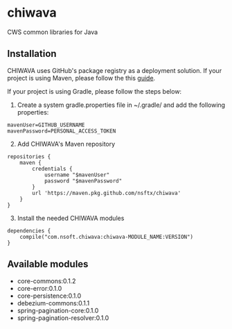 # chiwava
CWS common libraries for Java

## Installation

CHIWAVA uses GitHub's package registry as a deployment solution. If your project is using Maven, please follow the this [guide](https://help.github.com/en/articles/configuring-apache-maven-for-use-with-github-package-registry#installing-a-package).

If your project is using Gradle, please follow the steps below:

1. Create a system gradle.properties file in ~/.gradle/ and add the following properties:
```
mavenUser=GITHUB_USERNAME
mavenPassword=PERSONAL_ACCESS_TOKEN
```

2. Add CHIWAVA's Maven repository
```
repositories {
    maven {
        credentials {
            username "$mavenUser"
            password "$mavenPassword"
        }
        url 'https://maven.pkg.github.com/nsftx/chiwava'
    }
}
```

3. Install the needed CHIWAVA modules
```
dependencies {
    compile("com.nsoft.chiwava:chiwava-MODULE_NAME:VERSION")
}
```

## Available modules
- core-commons:0.1.2
- core-error:0.1.0
- core-persistence:0.1.0
- debezium-commons:0.1.1
- spring-pagination-core:0.1.0
- spring-pagination-resolver:0.1.0